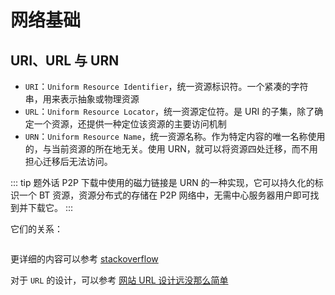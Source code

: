 # 网络基础

## URI、URL 与 URN

- `URI`：`Uniform Resource Identifier`，统一资源标识符。一个紧凑的字符串，用来表示抽象或物理资源
- `URL`：`Uniform Resource Locator`，统一资源定位符。是 URI 的子集，除了确定一个资源，还提供一种定位该资源的主要访问机制
- `URN`：`Uniform Resource Name`，统一资源名称。作为特定内容的唯一名称使用的，与当前资源的所在地无关。使用 URN，就可以将资源四处迁移，而不用担心迁移后无法访问。

::: tip 题外话
P2P 下载中使用的磁力链接是 URN 的一种实现，它可以持久化的标识一个 BT 资源，资源分布式的存储在 P2P 网络中，无需中心服务器用户即可找到并下载它。
:::

它们的关系：

<img :src="$withBase('/assets/roadmap/frontend/uri.png')" alt="">

更详细的内容可以参考 [stackoverflow](https://stackoverflow.com/questions/4913343/what-is-the-difference-between-uri-url-and-urn)

对于 `URL` 的设计，可以参考 [网站 URL 设计远没那么简单](https://www.biaodianfu.com/url-design.html)
